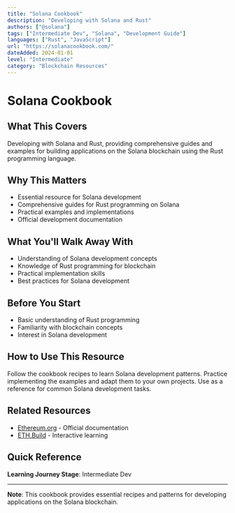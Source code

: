 ```yaml
---
title: "Solana Cookbook"
description: "Developing with Solana and Rust"
authors: ["@solana"]
tags: ["Intermediate Dev", "Solana", "Development Guide"]
languages: ["Rust", "JavaScript"]
url: "https://solanacookbook.com/"
dateAdded: 2024-01-01
level: "Intermediate"
category: "Blockchain Resources"
---
```


# Solana Cookbook

## What This Covers

Developing with Solana and Rust, providing comprehensive guides and examples for building applications on the Solana blockchain using the Rust programming language.

## Why This Matters

- Essential resource for Solana development
- Comprehensive guides for Rust programming on Solana
- Practical examples and implementations
- Official development documentation

## What You'll Walk Away With

- Understanding of Solana development concepts
- Knowledge of Rust programming for blockchain
- Practical implementation skills
- Best practices for Solana development

## Before You Start

- Basic understanding of Rust programming
- Familiarity with blockchain concepts
- Interest in Solana development

## How to Use This Resource

Follow the cookbook recipes to learn Solana development patterns. Practice implementing the examples and adapt them to your own projects. Use as a reference for common Solana development tasks.

## Related Resources

- [Ethereum.org](https://ethereum.org/) - Official documentation
- [ETH.Build](https://eth.build/) - Interactive learning

## Quick Reference

**Learning Journey Stage**: Intermediate Dev

---

**Note**: This cookbook provides essential recipes and patterns for developing applications on the Solana blockchain. 
